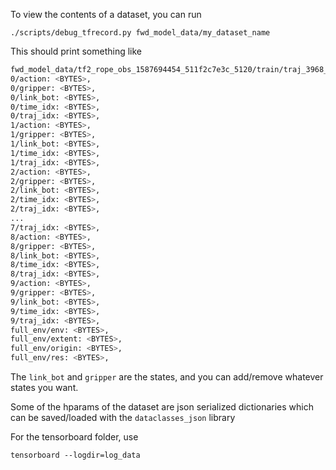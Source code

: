 To view the contents of a dataset, you can run 

    ./scripts/debug_tfrecord.py fwd_model_data/my_dataset_name

This should print something like

```bash
fwd_model_data/tf2_rope_obs_1587694454_511f2c7e3c_5120/train/traj_3968_to_4095.tfrecords
0/action: <BYTES>,
0/gripper: <BYTES>,
0/link_bot: <BYTES>,
0/time_idx: <BYTES>,
0/traj_idx: <BYTES>,
1/action: <BYTES>,
1/gripper: <BYTES>,
1/link_bot: <BYTES>,
1/time_idx: <BYTES>,
1/traj_idx: <BYTES>,
2/action: <BYTES>,
2/gripper: <BYTES>,
2/link_bot: <BYTES>,
2/time_idx: <BYTES>,
2/traj_idx: <BYTES>,
...
7/traj_idx: <BYTES>,
8/action: <BYTES>,
8/gripper: <BYTES>,
8/link_bot: <BYTES>,
8/time_idx: <BYTES>,
8/traj_idx: <BYTES>,
9/action: <BYTES>,
9/gripper: <BYTES>,
9/link_bot: <BYTES>,
9/time_idx: <BYTES>,
9/traj_idx: <BYTES>,
full_env/env: <BYTES>,
full_env/extent: <BYTES>,
full_env/origin: <BYTES>,
full_env/res: <BYTES>,
```

The `link_bot` and `gripper` are the states, and you can add/remove whatever states you want.

Some of the hparams of the dataset are json serialized dictionaries which can be saved/loaded with the `dataclasses_json` library

For the tensorboard folder, use

    tensorboard --logdir=log_data